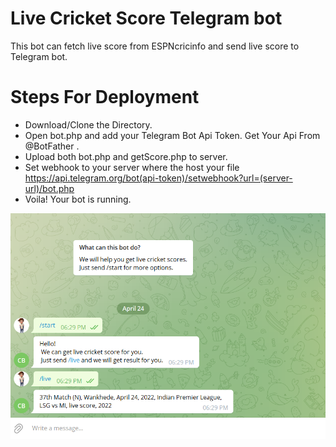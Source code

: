 
# Live Cricket Score Telegram bot

This bot can fetch live score from ESPNcricinfo and send live score to Telegram bot.



# Steps For Deployment
- Download/Clone the Directory.
- Open bot.php and add your Telegram Bot Api Token. Get Your Api From @BotFather .
- Upload both bot.php and getScore.php to server.
- Set webhook to your server where the host your file https://api.telegram.org/bot(api-token)/setwebhook?url=(server-url)/bot.php
- Voila! Your bot is running.

![Working](bot_img.png)
